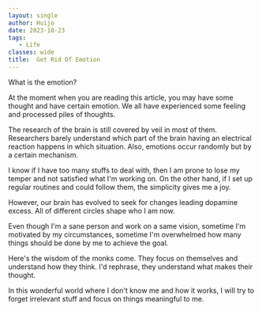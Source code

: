 ```yaml
---
layout: single
author: Huijo
date: 2023-10-23
tags:
   - Life
classes: wide
title:  Get Rid Of Emotion
---
```



What is the emotion?

At the moment when you are reading this article, you may have some thought and have certain emotion.
We all have experienced some feeling and processed piles of thoughts.

The research of the brain is still covered by veil in most of them.
Researchers barely understand which part of the brain having an electrical reaction happens in which situation.
Also, emotions occur randomly but by a certain mechanism.

I know if I have too many stuffs to deal with, then I am prone to lose my temper and not satisfied what I'm working on.
On the other hand, if I set up regular routines and could follow them, the simplicity gives me a joy.

However, our brain has evolved to seek for changes leading dopamine excess.
All of different circles shape who I am now.

Even though I'm a sane person and work on a same vision, sometime I'm motivated by my circumstances, sometime I'm overwhelmed how many things should be done by me to achieve the goal.

Here's the wisdom of the monks come.
They focus on themselves and understand how they think.
I'd rephrase, they understand what makes their thought.

In this wonderful world where I don't know me and how it works, I will try to forget irrelevant stuff and focus on things meaningful to me.